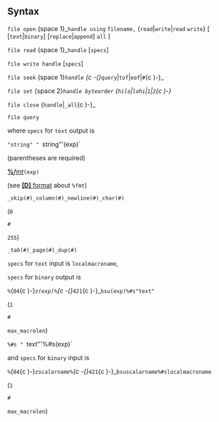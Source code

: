 ## Syntax

`file open` <span options="1">{space 1}_`handle using`
`filename,` {`read`\|`write`\|`read`
`write`} \[ \[`text`\|`binary`\]
\[`replace`\|`append`\] `all` \]

`file read` <span options="1">{space 1}_`handle` \[`specs`\]

`file write handle` \[`specs`\]

`file seek` <span options="1">{space 1}_`handle` <span
options="-(">{c -(}_`query`\|`tof`\|`eof`\|`#`<span
options=")-">{c )-}_

`file set` <span options="2">{space 2}_`handle byteorder`
{`hilo`\|`lohi`\|`1`\|`2`<span
options=")-">{c )-}_

`file close` {`handle`\|`_all`<span
options=")-">{c )-}_

`file query`

where `specs` for `text` output is

`"string" " `string"'(exp)`

(parentheses are required)

[<strong>%</strong><var class="command">fmt</var><strong></strong>](http://www.stata.com/help.cgi?format)`(exp)`

(see
[<strong>[D]</strong> format](http://www.stata.com/help.cgi?format)
about `%fmt`)

`_skip(#)_column(#)_newline(#)_char(#)`

(`0`

`#`

`255`)

`_tab(#)_page(#)_dup(#)`

`specs` for `text` input is `localmacroname`,

`specs` for `binary` output is

`%`{`84`<span options=")-">{c
)-}_`z(exp)%`<span options="-(">{c
-(}_`421`<span options=")-">{c
)-}_`bsu(exp)%#s"text"`

(`1`

`#`

`max_macrolen`)

`%#s " `text"'%#s(exp)`

and `specs` for `binary` input is

`%`{`84`<span options=")-">{c
)-}_`zscalarname%`<span options="-(">{c
-(}_`421`<span options=")-">{c
)-}_`bsuscalarname%#slocalmacroname`

(`1`

`#`

`max_macrolen`)
